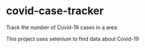 # covid-case-tracker
Track the number of Covid-19 cases in a area

This project uses selenium to find data about Covid-19
